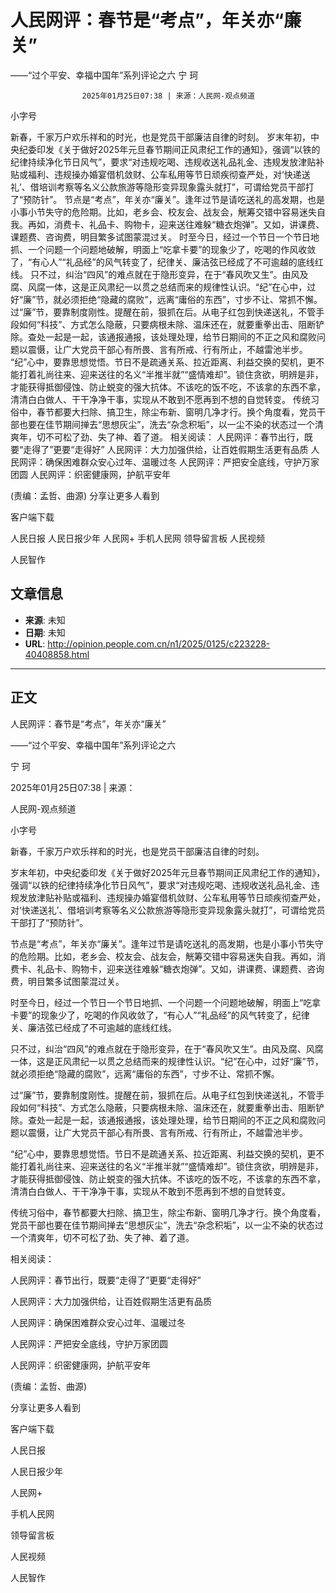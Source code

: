 # 人民网评：春节是“考点”，年关亦“廉关”
——“过个平安、幸福中国年”系列评论之六
宁 珂


					2025年01月25日07:38 | 来源：人民网-观点频道


小字号





新春，千家万户欢乐祥和的时光，也是党员干部廉洁自律的时刻。
岁末年初，中央纪委印发《关于做好2025年元旦春节期间正风肃纪工作的通知》，强调“以铁的纪律持续净化节日风气”，要求“对违规吃喝、违规收送礼品礼金、违规发放津贴补贴或福利、违规操办婚宴借机敛财、公车私用等节日顽疾彻查严处，对‘快递送礼’、借培训考察等名义公款旅游等隐形变异现象露头就打”，可谓给党员干部打了“预防针”。
节点是“考点”，年关亦“廉关”。逢年过节是请吃送礼的高发期，也是小事小节失守的危险期。比如，老乡会、校友会、战友会，觥筹交错中容易迷失自我。再如，消费卡、礼品卡、购物卡，迎来送往难躲“糖衣炮弹”。又如，讲课费、课题费、咨询费，明目繁多试图蒙混过关。
时至今日，经过一个节日一个节日地抓、一个问题一个问题地破解，明面上“吃拿卡要”的现象少了，吃喝的作风收敛了，“有心人”“礼品经”的风气转变了，纪律关、廉洁弦已经成了不可逾越的底线红线。
只不过，纠治“四风”的难点就在于隐形变异，在于“春风吹又生”。由风及腐、风腐一体，这是正风肃纪一以贯之总结而来的规律性认识。“纪”在心中，过好“廉”节，就必须拒绝“隐藏的腐败”，远离“庸俗的东西”，寸步不让、常抓不懈。
过“廉”节，要靠制度刚性。提醒在前，狠抓在后。从电子红包到快递送礼，不管手段如何“科技”、方式怎么隐蔽，只要病根未除、温床还在，就要重拳出击、阻断铲除。查处一起是一起，该通报通报，该处理处理，给节日期间的不正之风和腐败问题以震慑，让广大党员干部心有所畏、言有所戒、行有所止，不越雷池半步。
“纪”心中，要靠思想觉悟。节日不是疏通关系、拉近距离、利益交换的契机，更不能打着礼尚往来、迎来送往的名义“半推半就”“盛情难却”。锁住贪欲，明辨是非，才能获得抵御侵蚀、防止蜕变的强大抗体。不该吃的饭不吃，不该拿的东西不拿，清清白白做人、干干净净干事，实现从不敢到不愿再到不想的自觉转变。
传统习俗中，春节都要大扫除、搞卫生，除尘布新、窗明几净才行。换个角度看，党员干部也要在佳节期间掸去“思想灰尘”，洗去“杂念积垢”，以一尘不染的状态过一个清爽年，切不可松了劲、失了神、着了道。
相关阅读：
人民网评：春节出行，既要“走得了”更要“走得好”
人民网评：大力加强供给，让百姓假期生活更有品质
人民网评：确保困难群众安心过年、温暖过冬
人民网评：严把安全底线，守护万家团圆
人民网评：织密健康网，护航平安年

(责编：孟哲、曲源)
分享让更多人看到  


客户端下载

人民日报
人民日报少年
人民网+
手机人民网
领导留言板
人民视频

人民智作

## 文章信息

- **来源**: 未知
- **日期**: 未知
- **URL**: http://opinion.people.com.cn/n1/2025/0125/c223228-40408858.html

---

## 正文

人民网评：春节是“考点”，年关亦“廉关”

——“过个平安、幸福中国年”系列评论之六

宁 珂

2025年01月25日07:38 | 来源：

人民网-观点频道

小字号

新春，千家万户欢乐祥和的时光，也是党员干部廉洁自律的时刻。

岁末年初，中央纪委印发《关于做好2025年元旦春节期间正风肃纪工作的通知》，强调“以铁的纪律持续净化节日风气”，要求“对违规吃喝、违规收送礼品礼金、违规发放津贴补贴或福利、违规操办婚宴借机敛财、公车私用等节日顽疾彻查严处，对‘快递送礼’、借培训考察等名义公款旅游等隐形变异现象露头就打”，可谓给党员干部打了“预防针”。

节点是“考点”，年关亦“廉关”。逢年过节是请吃送礼的高发期，也是小事小节失守的危险期。比如，老乡会、校友会、战友会，觥筹交错中容易迷失自我。再如，消费卡、礼品卡、购物卡，迎来送往难躲“糖衣炮弹”。又如，讲课费、课题费、咨询费，明目繁多试图蒙混过关。

时至今日，经过一个节日一个节日地抓、一个问题一个问题地破解，明面上“吃拿卡要”的现象少了，吃喝的作风收敛了，“有心人”“礼品经”的风气转变了，纪律关、廉洁弦已经成了不可逾越的底线红线。

只不过，纠治“四风”的难点就在于隐形变异，在于“春风吹又生”。由风及腐、风腐一体，这是正风肃纪一以贯之总结而来的规律性认识。“纪”在心中，过好“廉”节，就必须拒绝“隐藏的腐败”，远离“庸俗的东西”，寸步不让、常抓不懈。

过“廉”节，要靠制度刚性。提醒在前，狠抓在后。从电子红包到快递送礼，不管手段如何“科技”、方式怎么隐蔽，只要病根未除、温床还在，就要重拳出击、阻断铲除。查处一起是一起，该通报通报，该处理处理，给节日期间的不正之风和腐败问题以震慑，让广大党员干部心有所畏、言有所戒、行有所止，不越雷池半步。

“纪”心中，要靠思想觉悟。节日不是疏通关系、拉近距离、利益交换的契机，更不能打着礼尚往来、迎来送往的名义“半推半就”“盛情难却”。锁住贪欲，明辨是非，才能获得抵御侵蚀、防止蜕变的强大抗体。不该吃的饭不吃，不该拿的东西不拿，清清白白做人、干干净净干事，实现从不敢到不愿再到不想的自觉转变。

传统习俗中，春节都要大扫除、搞卫生，除尘布新、窗明几净才行。换个角度看，党员干部也要在佳节期间掸去“思想灰尘”，洗去“杂念积垢”，以一尘不染的状态过一个清爽年，切不可松了劲、失了神、着了道。

相关阅读：

人民网评：春节出行，既要“走得了”更要“走得好”

人民网评：大力加强供给，让百姓假期生活更有品质

人民网评：确保困难群众安心过年、温暖过冬

人民网评：严把安全底线，守护万家团圆

人民网评：织密健康网，护航平安年

(责编：孟哲、曲源)

分享让更多人看到

客户端下载

人民日报

人民日报少年

人民网+

手机人民网

领导留言板

人民视频

人民智作

